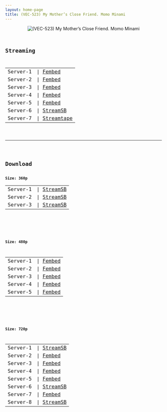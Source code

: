 ```yaml
---
layout: home-page
title: (VEC-523) My Mother’s Close Friend. Momo Minami
---
```

<center>
<img src="https://blogger.googleusercontent.com/img/b/R29vZ2xl/AVvXsEjPpfvmt4H4iM_rPwivctPIT7dRa8rnRx99jazMtMAWfX-kepYuNsPaHyhpF-QF2-9-QdT1wQkS-T3j6UiD2dO1mPutKUZoKRBjuhgfr1wu9tD7DPv8b1qnmEvInK1kZL9O6jITpIreZx7pgF0XDOSEO-sEFPWjCLUzxRKQ5PL-iStmhJk_7-N3_q4U/s16000/vec523pl.jpg" alt="(VEC-523) My Mother’s Close Friend. Momo Minami">
</center>
<pre><code>
<h2>Streaming</h2>
<table><tbody>
<tr>
<td>Server-1</td>
<td>| <a href="https://watchjavnow.xyz/f/68xl7t0ry8e7jpk" target="_blank">Fembed</a></td>
</tr>
<tr>
<td>Server-2</td>
<td>| <a href="https://fakyutube.com/f/1jxz0tj4lmmgwlz" target="_blank">Fembed</a></td>
</tr>
<tr>
<td>Server-3</td>
<td>| <a href="https://mycloudzz.com/f/nxgwlu24847w5pr" target="_blank">Fembed</a></td>
</tr>
<tr>
<td>Server-4</td>
<td>| <a href="https://mycloudzz.com/f/y5w-qcexlx3le1p" target="_blank">Fembed</a></td>
</tr>
<tr>
<td>Server-5</td>
<td>| <a href="https://javpoll.com/f/3p88xhm7n1-e1mp" target="_blank">Fembed</a></td>
</tr>
<tr>
<td>Server-6</td>
<td>| <a href="https://streamsb.net/e/3ro9gmun96hd.html" target="_blank">StreamSB</a></td>
</tr>
<tr>
<td>Server-7</td>
<td>| <a href="https://strtape.cloud/v/O4xQ61aVavUZQzb/VEC-523-SEXTB.NET-03192022.mp4" target="_blank">Streamtape</a></td>
</tr>
</tbody></table>

<hr />

<h2>Download</h2>
<b>Size: 360p</b>
<table><tbody>
<tr>
<td>Server-1</td>
<td>| <a target="_blank" href="https://javside.com/d/n8xdfnoiy1wb.html">StreamSB</a></td>
</tr>
<tr>
<td>Server-2</td>
<td>| <a href="https://tubesb.com/d/4brmfv6khxib.html" target="_blank">StreamSB</a></td>
</tr>
<tr>
<td>Server-3</td>
<td>| <a href="https://streamsb.net/d/xseh3rcew4vb.html" target="_blank">StreamSB</a></td>
</tr>
</tbody></table>

<br />

<b>Size: 480p</b>
<table><tbody>
<tr>
<td>Server-1</td>
<td>| <a href="https://watchjavnow.xyz/f/68xl7t0ry8e7jpk" target="_blank">Fembed</a></td>
</tr>
<tr>
<td>Server-2</td>
<td>| <a href="https://fakyutube.com/f/1jxz0tj4lmmgwlz" target="_blank">Fembed</a></td>
</tr>
<tr>
<td>Server-3</td>
<td>| <a href="https://mycloudzz.com/f/nxgwlu24847w5pr" target="_blank">Fembed</a></td>
</tr>
<tr>
<td>Server-4</td>
<td>| <a href="https://mycloudzz.com/f/y5w-qcexlx3le1p" target="_blank">Fembed</a></td>
</tr>
<tr>
<td>Server-5</td>
<td>| <a href="https://javpoll.com/f/3p88xhm7n1-e1mp" target="_blank">Fembed</a></td>
</tr>
</tbody></table>

<br />

<b>Size: 720p</b>
<table><tbody>
<tr>
<td>Server-1</td>
<td>| <a href="https://javside.com/d/n8xdfnoiy1wb.html" target="_blank">StreamSB</a></td>
</tr>
<tr>
<td>Server-2</td>
<td>| <a href="https://watchjavnow.xyz/f/68xl7t0ry8e7jpk" target="_blank">Fembed</a></td>
</tr>
<tr>
<td>Server-3</td>
<td>| <a href="https://fakyutube.com/f/1jxz0tj4lmmgwlz" target="_blank">Fembed</a><br /></td>
</tr>
<tr>
<td>Server-4</td>
<td>| <a href="https://mycloudzz.com/f/nxgwlu24847w5pr" target="_blank">Fembed</a><br /></td>
</tr>
<tr>
<td>Server-5</td>
<td>| <a href="https://mycloudzz.com/f/y5w-qcexlx3le1p" target="_blank">Fembed</a></td>
</tr>
<tr>
<td>Server-6</td>
<td>| <a href="https://tubesb.com/d/4brmfv6khxib.html" target="_blank">StreamSB</a></td>
</tr>
<tr>
<td>Server-7</td>
<td>| <a href="https://javpoll.com/f/3p88xhm7n1-e1mp" target="_blank">Fembed</a></td>
</tr>
<tr>
<td>Server-8</td>
<td>| <a href="https://streamsb.net/d/xseh3rcew4vb.html" target="_blank">StreamSB</a></td>
</tr>
</tbody></table>
</code></pre>
